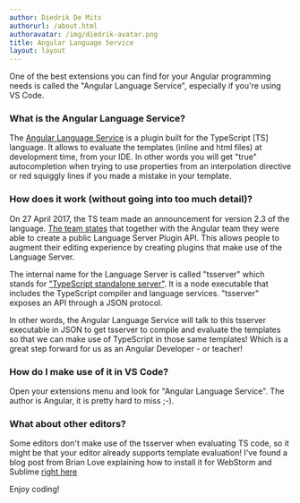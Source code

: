 ```yaml
---
author: Diedrik De Mits
authorurl: /about.html
authoravatar: /img/diedrik-avatar.png
title: Angular Language Service
layout: layout
---
```

<p>One of the best extensions you can find for your Angular programming needs is called the "Angular Language Service", especially if you're using VS Code.</p>
<!--more-->
<h3>What is the Angular Language Service?</h3>
<p>The <a href="https://github.com/angular/angular/tree/master/packages/language-service">Angular Language Service</a> is a plugin built for the TypeScript [TS] language. It allows to evaluate the templates (inline and html files) at development time, from your IDE. In other words you will get "true" autocompletion when trying to use properties from an interpolation directive or red squiggly lines if you made a mistake in your template.</p>
<h3>How does it work (without going into too much detail)?</h3>
<p>On 27 April 2017, the TS team made an announcement for version 2.3 of the language. <a href="https://blogs.msdn.microsoft.com/typescript/2017/04/27/announcing-typescript-2-3/#language-server-plugin-support">The team states</a> that together with the Angular team they were able to create a public Language Server Plugin API. This allows people to augment their editing experience by creating plugins that make use of the Language Server.</p>
<p>The internal name for the Language Server is called "tsserver" which stands for <a href="https://github.com/Microsoft/TypeScript/wiki/Standalone-Server-(tsserver)">"TypeScript standalone server"</a>. It is a node executable that includes the TypeScript compiler and language services. "tsserver" exposes an API through a JSON protocol.</p>
<p>In other words, the Angular Language Service will talk to this tsserver executable in JSON to get tsserver to compile and evaluate the templates so that we can make use of TypeScript in those same templates! Which is a great step forward for us as an Angular Developer - or teacher!</p>
<h3>How do I make use of it in VS Code?</h3>
<p>Open your extensions menu and look for "Angular Language Service". The author is Angular, it is pretty hard to miss ;-).</p>
<h3>What about other editors?</h3>
<p>Some editors don't make use of the tsserver when evaluating TS code, so it might be that your editor already supports template evaluation! I've found a blog post from Brian Love explaining how to install it for WebStorm and Sublime <a href="http://brianflove.com/2017/04/11/angular-language-service/">right here</a></p>
<p>Enjoy coding!</p>

